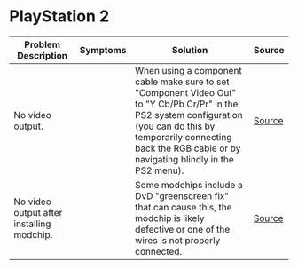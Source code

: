 # PlayStation 2

| Problem Description                       | Symptoms | Solution                                                                                                                                                                                                                        | Source                                            |
| ----------------------------------------- | -------- | ------------------------------------------------------------------------------------------------------------------------------------------------------------------------------------------------------------------------------- | ------------------------------------------------- |
| No video output.                          |          | When using a component cable make sure to set "Component Video Out" to "Y Cb/Pb Cr/Pr" in the PS2 system configuration (you can do this by temporarily connecting back the RGB cable or by navigating blindly in the PS2 menu). | [Source](https://old.repair.wiki/w/PlayStation_2) |
| No video output after installing modchip. |          | Some modchips include a DvD "greenscreen fix" that can cause this, the modchip is likely defective or one of the wires is not properly connected.                                                                               | [Source](https://old.repair.wiki/w/PlayStation_2) |
